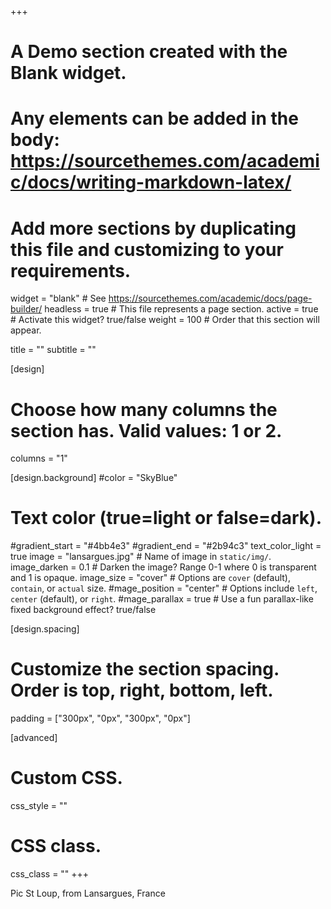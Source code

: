 +++
# A Demo section created with the Blank widget.
# Any elements can be added in the body: https://sourcethemes.com/academic/docs/writing-markdown-latex/
# Add more sections by duplicating this file and customizing to your requirements.

widget = "blank"  # See https://sourcethemes.com/academic/docs/page-builder/
headless = true  # This file represents a page section.
active = true # Activate this widget? true/false
weight = 100  # Order that this section will appear.

title = ""
subtitle = ""

[design]
  # Choose how many columns the section has. Valid values: 1 or 2.
  columns = "1"

[design.background]
  #color = "SkyBlue"
  # Text color (true=light or false=dark).
  #gradient_start = "#4bb4e3"
  #gradient_end = "#2b94c3"
  text_color_light = true
  image = "lansargues.jpg"  # Name of image in `static/img/`.
  image_darken = 0.1  # Darken the image? Range 0-1 where 0 is transparent and 1 is opaque.
  image_size = "cover"  #  Options are `cover` (default), `contain`, or `actual` size.
  #mage_position = "center"  # Options include `left`, `center` (default), or `right`.
  #mage_parallax = true  # Use a fun parallax-like fixed background effect? true/false



[design.spacing]
  # Customize the section spacing. Order is top, right, bottom, left.
  padding = ["300px", "0px", "300px", "0px"]

[advanced]
 # Custom CSS. 
 css_style = ""
 
 # CSS class.
 css_class = ""
+++

Pic St Loup, from Lansargues, France